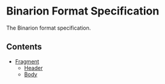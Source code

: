 # Binarion Format Specification
The Binarion format specification.

## Contents
* [Fragment](#fragment)
  * [Header](#header)
  * [Body](#body)
